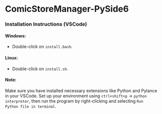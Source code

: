 # ComicStoreManager-PySide6

### Installation Instructions (VSCode)

#### Windows:
- Double-click on `install.bash`.

#### Linux:
- Double-click on `install.sh`.

#### Note:
Make sure you have installed necessary extensions like Python and Pylance in your VSCode. Set up your environment using `ctrl+shift+p` -> `python interpreter`, then run the program by right-clicking and selecting `Run Python file in terminal`.
